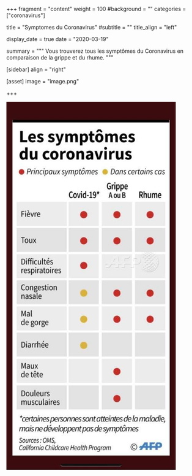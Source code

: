 +++
fragment = "content"
weight = 100
#background = ""
categories = ["coronavirus"]

title = "Symptomes du Coronavirus"
#subtitle = ""
title_align = "left"

display_date = true
date = "2020-03-19"

summary = """
Vous trouverez tous les symptômes du Coronavirus en comparaison de la grippe et du rhume.
"""
    
[sidebar]
  align = "right"

[asset]
  image = "image.png"
  
+++

![Symptomes](symptomes.jpg)
